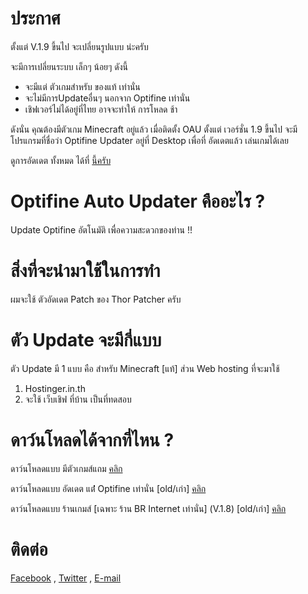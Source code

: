 # ประกาศ
ตั้งแต่ V.1.9 ขี้นไป จะเปลี่ยนรูปแบบ น่ะครับ

จะมีการเปลี่ยนระบบ เล็กๆ น้อยๆ ดังนี้

- จะมีแต่ ตัวเกมสำหรับ ของแท้ เท่านั่น
- จะไม่มีการUpdateอื่นๆ นอกจาก Optifine เท่านั่น
- เชิฟเวอร์ไม่ได้อยู่ที่ไทย อาจจะทำให้ การโหลด ช้า

ดังนั่น คุณต้องมีตัวเกม Minecraft อยู่แล้ว
เมื่อติดตั้ง OAU ตั้งแต่ เวอร์ชั่น 1.9 ขี้นไป จะมีโปรแกรมที่ชื่อว่า Optifine Updater อยู่ที่ Desktop เพื่อที่ อัดเดตแล้ว เล่นเกมได้เลย

ดูการอัดเดต ทั้งหมด ได้ที่ [นี้ครับ](http://ads.boyphongsakorn.ga/work)
# Optifine Auto Updater คืออะไร ?
Update Optifine อัตโนมัติ เพื่อความสะดวกของท่าน !!
# สิ่งที่จะนำมาใช้ในการทำ
ผมจะใช้ ตัวอัดเดต Patch ของ Thor Patcher ครับ
# ตัว Update จะมีกี่แบบ
ตัว Update มี 1 แบบ คือ สำหรับ Minecraft [แท้] ส่วน Web hosting ที่จะมาใช้

1. Hostinger.in.th
2. จะใช้ เว็บเชิฟ ที่บ้าน เป็นที่ทดสอบ

# ดาว์นโหลดได้จากที่ไหน ?
ดาว์นโหลดแบบ มีตัวเกมส์แถม [คลิก](https://github.com/boyphongsakorn/Optifine_Auto_Updater/releases/tag/v1.7)

ดาว์นโหลดแบบ อัดเดต แต่่่่่่ Optifine เท่านั่น [old/เก่า] [คลิก](https://github.com/boyphongsakorn/Optifine_Auto_Updater/releases/tag/v1.7)

ดาว์นโหลดแบบ ร้านเกมส์ [เฉพาะ ร้าน BR Internet เท่านั่น] (V.1.8) [old/เก่า]
[คลิก](https://github.com/boyphongsakorn/Optifine_Auto_Updater/releases/tag/v1.8)

# ติดต่อ
[Facebook](http://phongsakornwisetthon.zz.mu/facebook) , [Twitter](http://phongsakornwisetthon.zz.mu/twitter) ,  [E-mail](mailto:boyphongsakorn@outlook.com)
